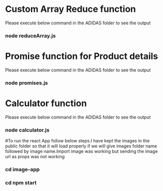 # Custom Array Reduce function
Please execute below command in the ADIDAS folder to see the output
### node reduceArray.js

# Promise function for Product details
Please execute below command in the ADIDAS folder to see the output

### node promises.js

# Calculator function 
Please execute below command in the ADIDAS folder to see the output

### node calculator.js

#To run the react App follow below steps.I have kept the images in the public folder so that it will load properly if we will give images folder name followed by image name.Import image was working but sending the image url as props was not working

### cd image-app
### cd npm start

